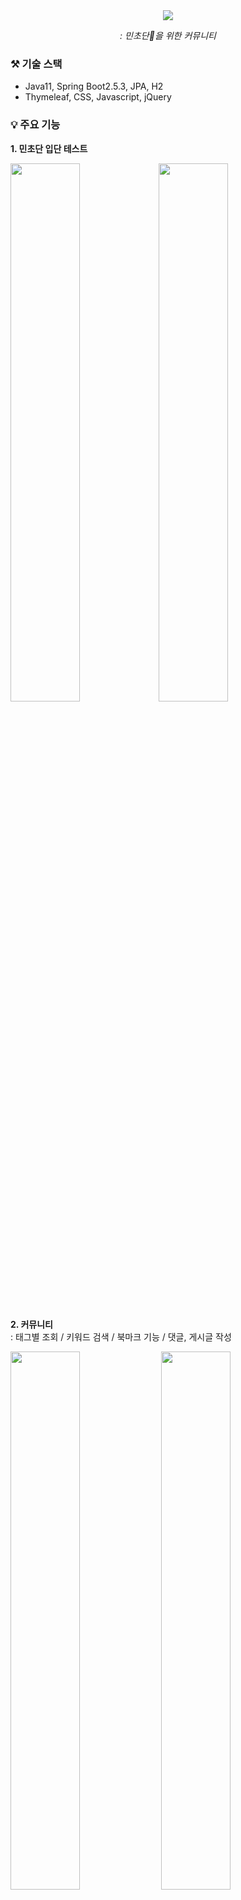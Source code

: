<div align="center">
 <img src="https://capsule-render.vercel.app/api?type=waving&color=BDE4DC&text=MINTiZ&fontColor=817171"/> 
 
 <i> : 민초단🌿을 위한 커뮤니티 </i>
</div>

### ⚒️ 기술 스택
- Java11, Spring Boot2.5.3, JPA, H2
- Thymeleaf, CSS, Javascript, jQuery
### 💡 주요 기능
 **1. 민초단 입단 테스트**
 
 <img src="https://user-images.githubusercontent.com/50178026/142977897-e451e011-9f8d-429a-a93a-d0da29bd4b93.png" width="47%" height="47%"/><img src="https://user-images.githubusercontent.com/50178026/143773539-628215c0-7db0-4f37-aff0-9a30bfa8030f.png" width="47%" height="47%"/>
 

 **2. 커뮤니티**  
 : 태그별 조회 / 키워드 검색 / 북마크 기능 / 댓글, 게시글 작성
 
 <img src="https://user-images.githubusercontent.com/50178026/143772689-9e1efe4e-ac65-4f4c-b1cd-1217821acfe4.png" width="47%" height="47%"/> <img src="https://user-images.githubusercontent.com/50178026/143979801-1643fb45-d15e-4252-a7f2-86672a1766ce.png" width="47%" height="47%"/>


 **3. 프로필 조회**  
 : 회원정보, 민트데이 조회
 
<img src="https://user-images.githubusercontent.com/50178026/143768207-2dfe032b-89e3-4197-af49-7268b16515db.png" width="47%" height="47%"/><img src="https://user-images.githubusercontent.com/50178026/143773470-785dc095-e200-41cb-9237-fe892fb42f08.png" width="47%" height="47%"/>

### 📍 설계

**- IA**

<img src="https://user-images.githubusercontent.com/50178026/143982323-16098055-23e9-4655-85b1-79f14ced8945.png" width="60%" height="60%"/> 

**- ERD**

<img src="https://user-images.githubusercontent.com/50178026/143982277-b0ab1501-f3a5-4818-9094-b93755778fe0.png" width="60%" height="60%"/> 

